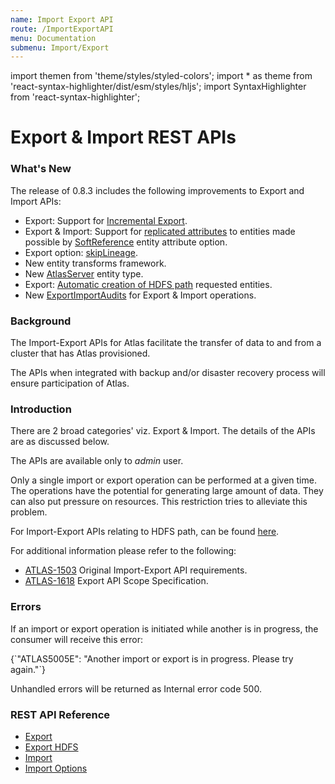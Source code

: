 ```yaml
---
name: Import Export API
route: /ImportExportAPI
menu: Documentation
submenu: Import/Export
---
```


import  themen  from 'theme/styles/styled-colors';
import  * as theme  from 'react-syntax-highlighter/dist/esm/styles/hljs';
import SyntaxHighlighter from 'react-syntax-highlighter';

# Export & Import REST APIs

### What's New
The release of 0.8.3 includes the following improvements to Export and Import APIs:
   * Export: Support for [Incremental Export](#/IncrementalExport).
   * Export & Import: Support for [replicated attributes](#/ReplicatedAttributes) to entities made possible by [SoftReference](#/SoftReference) entity attribute option.
   * Export option: [skipLineage](#/IncrementalExport).
   * New entity transforms framework.
   * New [AtlasServer](#/AtlasServer) entity type.
   * Export: [Automatic creation of HDFS path](#/ExportHDFSAPI) requested entities.
   * New [ExportImportAudits](#/ExportImportAudits) for Export & Import operations.

### Background
The Import-Export APIs for Atlas facilitate the transfer of data to and from a cluster that has Atlas provisioned.

The APIs when integrated with backup and/or disaster recovery process will ensure participation of Atlas.

### Introduction
There are 2 broad categories' viz. Export & Import. The details of the APIs are as discussed below.

The APIs are available only to _admin_ user.

Only a single import or export operation can be performed at a given time. The operations have the potential for generating large amount of data. They can also put pressure on resources. This restriction tries to alleviate this problem.

For Import-Export APIs relating to HDFS path, can be found [here](#/ExportHDFSAPI).

For additional information please refer to the following:
   * [ATLAS-1503](https://issues.apache.org/jira/browse/ATLAS-1503) Original Import-Export API requirements.
   * [ATLAS-1618](https://issues.apache.org/jira/browse/ATLAS-1618) Export API Scope Specification.

### Errors
If an import or export operation is initiated while another is in progress, the consumer will receive this error:

<SyntaxHighlighter wrapLines={true} language="shell" style={theme.dark}>
{`"ATLAS5005E": "Another import or export is in progress. Please try again."`}
</SyntaxHighlighter>

Unhandled errors will be returned as Internal error code 500.

### REST API Reference
   * [Export](#/ExportAPI)
   * [Export HDFS](#/ExportHDFSAPI)
   * [Import](#/ImportAPI)
   * [Import Options](#/ImportAPIOptions)

